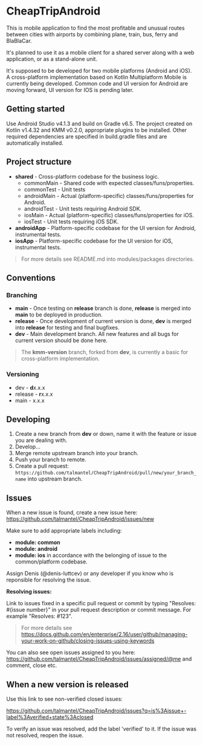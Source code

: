 # CheapTripAndroid

This is mobile application to find the most profitable and unusual routes between cities with airports by combining plane, train, bus, ferry and BlaBlaCar.

It's planned to use it as a mobile client for a shared server along with a web application, or as a stand-alone unit.

It's supposed to be developed for two mobile platforms (Android and iOS). A cross-platform implementation based on Kotlin Multiplatform Mobile is currently being developed. Common code and UI version for Android are moving forward, UI version for IOS is pending later.

## Getting started

Use Android Studio v4.1.3 and build on Gradle v6.5. The project created on Kotlin v1.4.32 and KMM v0.2.0, appropriate plugins to be installed. Other required dependencies are specified in build.gradle files and are automatically installed.

## Project structure

* **shared** - Cross-platform codebase for the business logic.
    * commonMain - Shared code with expected classes/funs/properties.
    * commonTest - Unit tests
    * androidMain - Actual (platform-specific) classes/funs/properties for Android.
    * androidTest - Unit tests requiring Android SDK.
    * iosMain - Actual (platform-specific) classes/funs/properties for iOS.
    * iosTest - Unit tests requiring iOS SDK.
* **androidApp** - Platform-specific codebase for the UI version for Android, instrumental tests.
* **iosApp** - Platform-specific codebase for the UI version for iOS, instrumental tests.

> For more details see README.md into modules/packages directories.

## Conventions

### Branching

* **main** - Once testing on **release** branch is done, **release** is merged into **main** to be deployed in production.
* **release** - Once development of current version is done, **dev** is merged into **release** for testing and final bugfixes.
* **dev** - Main development branch. All new features and all bugs for current version should be done here.

> The **kmm-version** branch, forked from **dev**, is currently a basic for cross-platform implementation.

### Versioning

* dev - **d**x.x.x
* release - **r**x.x.x
* main - x.x.x

## Developing

1. Create a new branch from **dev** or down, name it with the feature or issue you are dealing with.
2. Develop...
3. Merge remote upstream branch into your branch.
4. Push your branch to remote.
5. Create a pull request: `https://github.com/talmantel/CheapTripAndroid/pull/new/your_branch_name` into upstream branch.

## Issues

When a new issue is found, create a new issue here: https://github.com/talmantel/CheapTripAndroid/issues/new

Make sure to add appropriate labels including:
* **module: common**
* **module: android**
* **module: ios**
in accordance with the belonging of issue to the common/platform codebase.

Assign Denis (@denis-luttcev) or any developer if you know who is reponsible for resolving the issue.

**Resolving issues:**

Link to issues fixed in a specific pull request or commit by typing "Resolves: #{issue number}" in your pull request description or commit message. For example "Resolves: #123".

> For more details see https://docs.github.com/en/enterprise/2.16/user/github/managing-your-work-on-github/closing-issues-using-keywords

You can also see open issues assigned to you here: https://github.com/talmantel/CheapTripAndroid/issues/assigned/@me and comment, close etc.

## When a new version is released

Use this link to see non-verified closed issues:

https://github.com/talmantel/CheapTripAndroid/issues?q=is%3Aissue+-label%3Averified+state%3Aclosed

To verify an issue was resolved, add the label 'verified' to it. If the issue was not resolved, reopen the issue.